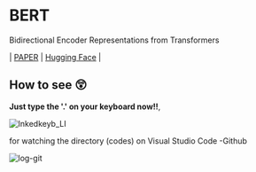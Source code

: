 # BERT
Bidirectional Encoder Representations from Transformers

|  [PAPER](https://arxiv.org/abs/1810.04805)  |  [Hugging Face](https://arxiv.org/abs/1810.04805)  |  


## How to see 😲

**Just type the '.' on your keyboard now!!**, 

![Inkedkeyb_LI](https://user-images.githubusercontent.com/46081500/157036957-1af65660-cf8d-4f03-891d-4d951d88d861.jpg)


for watching the directory (codes) on Visual Studio Code -Github

 
![log-git](https://user-images.githubusercontent.com/46081500/157036461-226dca5a-03a7-41dc-a821-e85c1189089b.PNG)
